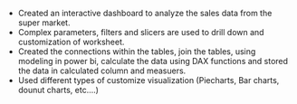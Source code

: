 * Created an interactive dashboard to analyze the sales data from the super market.
* Complex parameters, filters and slicers are used to drill down and customization of worksheet.
* Created the connections within the tables, join the tables, using modeling in power bi, calculate the data using DAX functions and stored the data in calculated column and measuers.
* Used different types of customize visualization (Piecharts, Bar charts, dounut charts, etc....)

